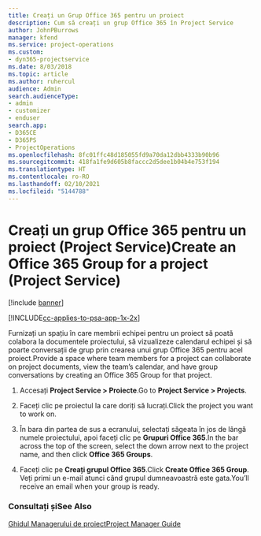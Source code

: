 ```yaml
---
title: Creați un Grup Office 365 pentru un proiect
description: Cum să creați un grup Office 365 în Project Service
author: JohnPBurrows
manager: kfend
ms.service: project-operations
ms.custom:
- dyn365-projectservice
ms.date: 8/03/2018
ms.topic: article
ms.author: ruhercul
audience: Admin
search.audienceType:
- admin
- customizer
- enduser
search.app:
- D365CE
- D365PS
- ProjectOperations
ms.openlocfilehash: 8fc01ffc48d185055fd9a70da12dbb4333b90b96
ms.sourcegitcommit: 418fa1fe9d605b8faccc2d5dee1b04b4e753f194
ms.translationtype: HT
ms.contentlocale: ro-RO
ms.lasthandoff: 02/10/2021
ms.locfileid: "5144788"
---
```

# <a name="create-an-office-365-group-for-a-project-project-service"></a><span data-ttu-id="0b3bf-103">Creați un grup Office 365 pentru un proiect (Project Service)</span><span class="sxs-lookup"><span data-stu-id="0b3bf-103">Create an Office 365 Group for a project (Project Service)</span></span>

[!include [banner](../includes/psa-now-project-operations.md)]

[!INCLUDE[cc-applies-to-psa-app-1x-2x](../includes/cc-applies-to-psa-app-1x-2x.md)]

<span data-ttu-id="0b3bf-104">Furnizați un spațiu în care membrii echipei pentru un proiect să poată colabora la documentele proiectului, să vizualizeze calendarul echipei și să poarte conversații de grup prin crearea unui grup Office 365 pentru acel proiect.</span><span class="sxs-lookup"><span data-stu-id="0b3bf-104">Provide a space where team members for a project can collaborate on project documents, view the team’s calendar, and have group conversations by creating an Office 365 Group for that project.</span></span>  
  
1.  <span data-ttu-id="0b3bf-105">Accesați **Project Service > Proiecte**.</span><span class="sxs-lookup"><span data-stu-id="0b3bf-105">Go to **Project Service > Projects**.</span></span>  
  
2.  <span data-ttu-id="0b3bf-106">Faceți clic pe proiectul la care doriți să lucrați.</span><span class="sxs-lookup"><span data-stu-id="0b3bf-106">Click the project you want to work on.</span></span>  
  
3.  <span data-ttu-id="0b3bf-107">În bara din partea de sus a ecranului, selectați săgeata în jos de lângă numele proiectului, apoi faceți clic pe **Grupuri Office 365**.</span><span class="sxs-lookup"><span data-stu-id="0b3bf-107">In the bar across the top of the screen, select the down arrow next to the project name, and then click **Office 365 Groups**.</span></span>  
  
4.  <span data-ttu-id="0b3bf-108">Faceți clic pe **Creați grupul Office 365**.</span><span class="sxs-lookup"><span data-stu-id="0b3bf-108">Click **Create Office 365 Group**.</span></span> <span data-ttu-id="0b3bf-109">Veți primi un e-mail atunci când grupul dumneavoastră este gata.</span><span class="sxs-lookup"><span data-stu-id="0b3bf-109">You’ll receive an email when your group is ready.</span></span>  
  
### <a name="see-also"></a><span data-ttu-id="0b3bf-110">Consultați și</span><span class="sxs-lookup"><span data-stu-id="0b3bf-110">See Also</span></span>  
 [<span data-ttu-id="0b3bf-111">Ghidul Managerului de proiect</span><span class="sxs-lookup"><span data-stu-id="0b3bf-111">Project Manager Guide</span></span>](../psa/project-manager-guide.md)

